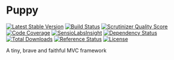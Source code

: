# Puppy

[![Latest Stable Version](https://poser.pugx.org/raphhh/puppy/v/stable.svg)](https://packagist.org/packages/raphhh/puppy)
[![Build Status](https://travis-ci.org/Raphhh/puppy.png)](https://travis-ci.org/Raphhh/puppy)
[![Scrutinizer Quality Score](https://scrutinizer-ci.com/g/Raphhh/puppy/badges/quality-score.png?b=master)](https://scrutinizer-ci.com/g/Raphhh/puppy/)
[![Code Coverage](https://scrutinizer-ci.com/g/Raphhh/puppy/badges/coverage.png?b=master)](https://scrutinizer-ci.com/g/Raphhh/puppy/)
[![SensioLabsInsight](https://insight.sensiolabs.com/projects/_/mini.png)](https://insight.sensiolabs.com/projects/_)
[![Dependency Status](https://www.versioneye.com/user/projects/54062eb9c4c187ff6100006f/badge.svg?style=flat)](https://www.versioneye.com/user/projects/54062eb9c4c187ff6100006f)
[![Total Downloads](https://poser.pugx.org/raphhh/puppy/downloads.svg)](https://packagist.org/packages/raphhh/puppy)
[![Reference Status](https://www.versioneye.com/php/raphhh:puppy/reference_badge.svg?style=flat)](https://www.versioneye.com/php/raphhh:puppy/references)
[![License](https://poser.pugx.org/raphhh/puppy/license.svg)](https://packagist.org/packages/raphhh/puppy)

A tiny, brave and faithful MVC‏ framework